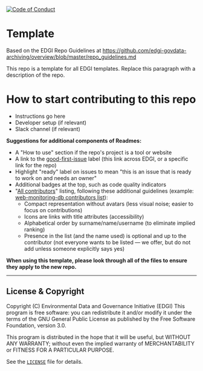  [![Code of Conduct](https://img.shields.io/badge/%E2%9D%A4-code%20of%20conduct-blue.svg?style=flat)](https://github.com/edgi-govdata-archiving/overview/blob/master/CONDUCT.md)

# Template
Based on the EDGI Repo Guidelines at https://github.com/edgi-govdata-archiving/overview/blob/master/repo_guidelines.md

This repo is a template for all EDGI templates. Replace this paragraph with a description of the repo.

# How to start contributing to this repo
* Instructions go here
* Developer setup (if relevant)
* Slack channel (if relevant)

**Suggestions for additional components of Readmes:**
* A "How to use" section if the repo's project is a tool or website
* A link to the [good-first-issue](https://github.com/issues?q=is%3Aopen+is%3Aissue+label%3Agood-first-issue+user%3Aedgi-govdata-archiving) label (this link across EDGI, or a specific link for the repo)
* Highlight "ready" label on issues to mean "this is an issue that is ready to work on and needs an owner"
* Additional badges at the top, such as code quality indicators
* "[All contributors](https://github.com/kentcdodds/all-contributors#emoji-key)" listing, following these additional guidelines (example: [web-monitoring-db contributors list](https://github.com/edgi-govdata-archiving/web-monitoring-db#contributors)):
  - Compact representation without avatars (less visual noise; easier to focus on contributions)
  - Icons are links with title attributes (accessibility)
  - Alphabetical order by surname/name/username (to eliminate implied ranking)
  - Presence in the list (and the name used) is optional and up to the contributor (not everyone wants to be listed — we offer, but do not add unless someone explicitly says yes)

**When using this template, please look through all of the files to ensure they apply to the new repo.**

---

## License & Copyright

Copyright (C) <year> Environmental Data and Governance Initiative (EDGI)
This program is free software: you can redistribute it and/or modify it under the terms of the GNU General Public License as published by the Free Software Foundation, version 3.0.

This program is distributed in the hope that it will be useful, but WITHOUT ANY WARRANTY; without even the implied warranty of MERCHANTABILITY or FITNESS FOR A PARTICULAR PURPOSE.

See the [`LICENSE`](/LICENSE) file for details.